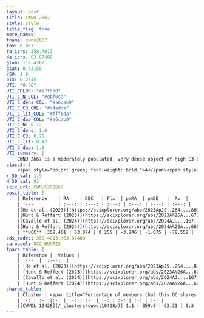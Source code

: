 ```yaml
---
layout: post
title: CWNU 2667
style: style
title_flag: true
more_names: 
fname: cwnu2667
fov: 0.063
ra_icrs: 358.4013
de_icrs: 63.07408
glon: 116.43671
glat: 0.93158
r50: 1.9
plx: 0.2545
UTI: "0.66"
UTI_COLOR: "#e7f5d0"
UTI_C_N_COL: "#dbf0ca"
UTI_C_dens_COL: "#a6cab9"
UTI_C_C3_COL: "#d4edca"
UTI_C_lit_COL: "#fff6da"
UTI_C_dup_COL: "#a6cab9"
UTI_C_N: 0.72
UTI_C_dens: 1.0
UTI_C_C3: 0.75
UTI_C_lit: 0.42
UTI_C_dup: 1.0
UTI_summary: |
    CWNU 2667 is a moderately populated, very dense object of high C3 quality. It was recently reported in the literature. This object shares a very small percentage of members with a later reported entry.
class3: |
    <span style="color: green; font-weight: bold;">A</span><span style="color: #FFC300; font-weight: bold;">B</span>
r_50_val: 1.9
N_50_val: 93
scix_url: CWNU%202667
posit_table: |
    | Reference    | RA    | DEC   | Plx  | pmRA  | pmDE   |  Rv  |
    | :---         | :---: | :---: | :---: | :---: | :---: | :---: |
    |[He et al. (2023)](https://scixplorer.org/abs/2023ApJS..264....8H) | 358.391 | 63.066 | 0.257 | -3.248 | -1.097 | -78.56 |
    |[Hunt & Reffert (2023)](https://scixplorer.org/abs/2023A%26A...673A.114H) | 358.403 | 63.071 | 0.252 | -3.233 | -1.076 | -78.564 |
    |[Cavallo et al. (2024)](https://scixplorer.org/abs/2024AJ....167...12C) | 358.396 | 63.071 | 0.249 | -- | -- | -- |
    |[Hunt & Reffert (2024)](https://scixplorer.org/abs/2024A%26A...686A..42H) | 358.403 | 63.071 | 0.252 | -3.233 | -1.076 | -78.564 |
    | **UCC** |358.401 | 63.074 | 0.255 | -3.246 | -1.075 | -78.558 | 
cds_radec: 358.4013,+63.07408
carousel: UCC_HUNT23
fpars_table: |
    | Reference |  Values |
    | :---  |  :---:  |
    | [He et al. (2023)](https://scixplorer.org/abs/2023ApJS..264....8H) | `A0=2.25, m-M=12.75, logAge=8.4` |
    | [Hunt & Reffert (2023)](https://scixplorer.org/abs/2023A%26A...673A.114H) | `AV50=2.061, diffAV50=1.552, MOD50=12.806, logAge50=8.415` |
    | [Cavallo et al. (2024)](https://scixplorer.org/abs/2024AJ....167...12C) | `AV50=2.25, dMod50=12.41, logAge50=8.61, [Fe/H]50=-0.33` |
    | [Hunt & Reffert (2024)](https://scixplorer.org/abs/2024A%26A...686A..42H) | `MassJ=729.734` |
shared_table: |
    | Cluster | <span title="Percentage of members that this OC shares with the ones listed">%</span>   | RA   | DEC   | Plx   | pmRA  | pmDE  | Rv | UTI |
    | :-: | :-: |:-: | :-: | :-: | :-: | :-: | :-: | :-: |
    |[CWWDL 10428](/_clusters/cwwdl10428/)| 1.1 | 359.0 | 63.31 | 0.3 | -3.13 | -1.09 | -5.77 |0.08 |
---
```

